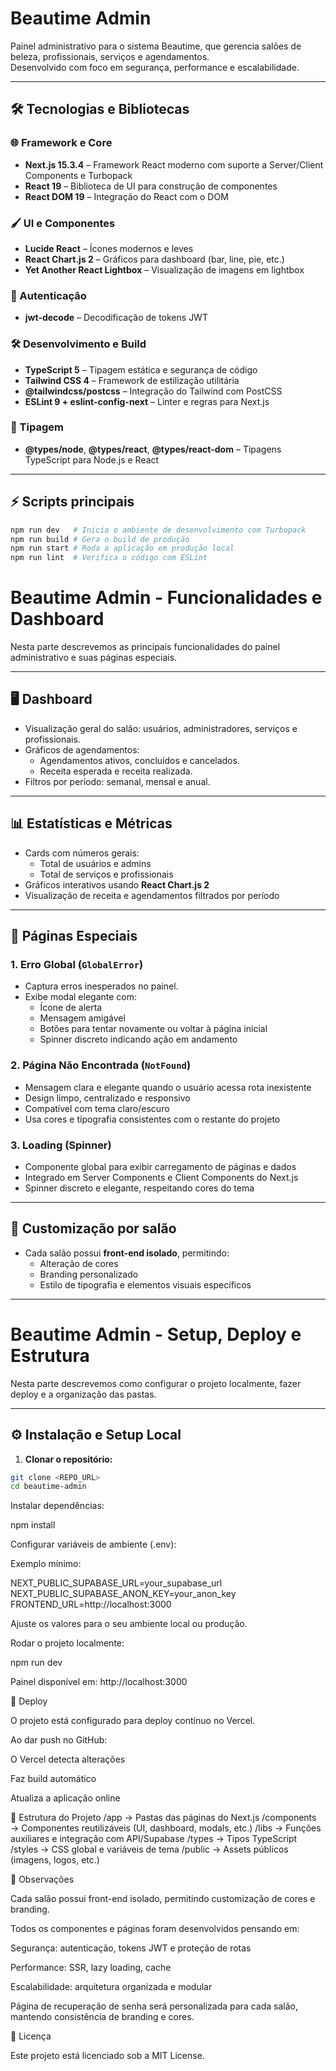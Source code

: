# Beautime Admin

Painel administrativo para o sistema Beautime, que gerencia salões de beleza, profissionais, serviços e agendamentos.  
Desenvolvido com foco em segurança, performance e escalabilidade.

---

## 🛠 Tecnologias e Bibliotecas

### 🌐 Framework e Core
- **Next.js 15.3.4** – Framework React moderno com suporte a Server/Client Components e Turbopack  
- **React 19** – Biblioteca de UI para construção de componentes  
- **React DOM 19** – Integração do React com o DOM  

### 🖌 UI e Componentes
- **Lucide React** – Ícones modernos e leves  
- **React Chart.js 2** – Gráficos para dashboard (bar, line, pie, etc.)  
- **Yet Another React Lightbox** – Visualização de imagens em lightbox  

### 🔑 Autenticação
- **jwt-decode** – Decodificação de tokens JWT  

### 🛠 Desenvolvimento e Build
- **TypeScript 5** – Tipagem estática e segurança de código  
- **Tailwind CSS 4** – Framework de estilização utilitária  
- **@tailwindcss/postcss** – Integração do Tailwind com PostCSS  
- **ESLint 9 + eslint-config-next** – Linter e regras para Next.js  

### 🧩 Tipagem
- **@types/node**, **@types/react**, **@types/react-dom** – Tipagens TypeScript para Node.js e React  

---

## ⚡ Scripts principais

```bash
npm run dev   # Inicia o ambiente de desenvolvimento com Turbopack
npm run build # Gera o build de produção
npm run start # Roda a aplicação em produção local
npm run lint  # Verifica o código com ESLint
```

# Beautime Admin - Funcionalidades e Dashboard

Nesta parte descrevemos as principais funcionalidades do painel administrativo e suas páginas especiais.

---

## 🖥 Dashboard

- Visualização geral do salão: usuários, administradores, serviços e profissionais.  
- Gráficos de agendamentos:
  - Agendamentos ativos, concluídos e cancelados.  
  - Receita esperada e receita realizada.  
- Filtros por período: semanal, mensal e anual.  

---

## 📊 Estatísticas e Métricas

- Cards com números gerais:
  - Total de usuários e admins
  - Total de serviços e profissionais
- Gráficos interativos usando **React Chart.js 2**  
- Visualização de receita e agendamentos filtrados por período  

---

## 📄 Páginas Especiais

### 1. Erro Global (`GlobalError`)
- Captura erros inesperados no painel.  
- Exibe modal elegante com:
  - Ícone de alerta
  - Mensagem amigável
  - Botões para tentar novamente ou voltar à página inicial
  - Spinner discreto indicando ação em andamento

### 2. Página Não Encontrada (`NotFound`)
- Mensagem clara e elegante quando o usuário acessa rota inexistente
- Design limpo, centralizado e responsivo
- Compatível com tema claro/escuro
- Usa cores e tipografia consistentes com o restante do projeto

### 3. Loading (Spinner)
- Componente global para exibir carregamento de páginas e dados  
- Integrado em Server Components e Client Components do Next.js  
- Spinner discreto e elegante, respeitando cores do tema

---

## 🎨 Customização por salão

- Cada salão possui **front-end isolado**, permitindo:
  - Alteração de cores
  - Branding personalizado
  - Estilo de tipografia e elementos visuais específicos

---

# Beautime Admin - Setup, Deploy e Estrutura

Nesta parte descrevemos como configurar o projeto localmente, fazer deploy e a organização das pastas.

---

## ⚙️ Instalação e Setup Local

1. **Clonar o repositório:**

```bash
git clone <REPO_URL>
cd beautime-admin
```
Instalar dependências:

npm install


Configurar variáveis de ambiente (.env):

Exemplo mínimo:

NEXT_PUBLIC_SUPABASE_URL=your_supabase_url
NEXT_PUBLIC_SUPABASE_ANON_KEY=your_anon_key
FRONTEND_URL=http://localhost:3000


Ajuste os valores para o seu ambiente local ou produção.

Rodar o projeto localmente:

npm run dev

Painel disponível em: http://localhost:3000

🚀 Deploy

O projeto está configurado para deploy contínuo no Vercel.

Ao dar push no GitHub:

O Vercel detecta alterações

Faz build automático

Atualiza a aplicação online

🧩 Estrutura do Projeto
/app         → Pastas das páginas do Next.js
/components  → Componentes reutilizáveis (UI, dashboard, modals, etc.)
/libs        → Funções auxiliares e integração com API/Supabase
/types       → Tipos TypeScript
/styles      → CSS global e variáveis de tema
/public      → Assets públicos (imagens, logos, etc.)

📝 Observações

Cada salão possui front-end isolado, permitindo customização de cores e branding.

Todos os componentes e páginas foram desenvolvidos pensando em:

Segurança: autenticação, tokens JWT e proteção de rotas

Performance: SSR, lazy loading, cache

Escalabilidade: arquitetura organizada e modular

Página de recuperação de senha será personalizada para cada salão, mantendo consistência de branding e cores.

📄 Licença

Este projeto está licenciado sob a MIT License.
